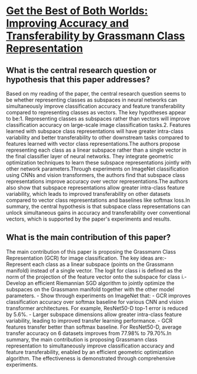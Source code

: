 # [Get the Best of Both Worlds: Improving Accuracy and Transferability by   Grassmann Class Representation](https://arxiv.org/abs/2308.01547)

## What is the central research question or hypothesis that this paper addresses?

Based on my reading of the paper, the central research question seems to be whether representing classes as subspaces in neural networks can simultaneously improve classification accuracy and feature transferability compared to representing classes as vectors. The key hypotheses appear to be:1. Representing classes as subspaces rather than vectors will improve classification accuracy on large-scale image classification tasks.2. Features learned with subspace class representations will have greater intra-class variability and better transferability to other downstream tasks compared to features learned with vector class representations.The authors propose representing each class as a linear subspace rather than a single vector in the final classifier layer of neural networks. They integrate geometric optimization techniques to learn these subspace representations jointly with other network parameters.Through experiments on ImageNet classification using CNNs and vision transformers, the authors find that subspace class representations improve accuracy over vector representations.The authors also show that subspace representations allow greater intra-class feature variability, which leads to improved transferability on other datasets compared to vector class representations and baselines like softmax loss.In summary, the central hypothesis is that subspace class representations can unlock simultaneous gains in accuracy and transferability over conventional vectors, which is supported by the paper's experiments and results.


## What is the main contribution of this paper?

The main contribution of this paper is proposing the Grassmann Class Representation (GCR) for image classification. The key ideas are:- Represent each class as a linear subspace (points on the Grassmann manifold) instead of a single vector. The logit for class i is defined as the norm of the projection of the feature vector onto the subspace for class i.- Develop an efficient Riemannian SGD algorithm to jointly optimize the subspaces on the Grassmann manifold together with the other model parameters. - Show through experiments on ImageNet that:  - GCR improves classification accuracy over softmax baseline for various CNN and vision transformer architectures. For example, ResNet50-D top-1 error is reduced by 5.6%.  - Larger subspace dimensions allow greater intra-class feature variability, leading to improved transfer learning performance.  - GCR features transfer better than softmax baseline. For ResNet50-D, average transfer accuracy on 6 datasets improves from 77.98% to 79.70%.In summary, the main contribution is proposing Grassmann class representation to simultaneously improve classification accuracy and feature transferability, enabled by an efficient geometric optimization algorithm. The effectiveness is demonstrated through comprehensive experiments.
